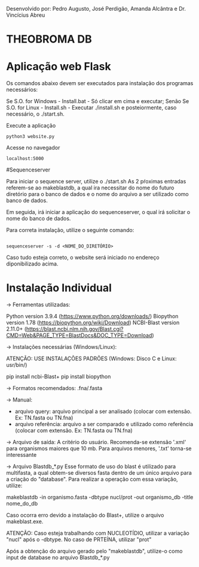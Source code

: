 Desenvolvido por: Pedro Augusto, José Perdigão, Amanda Alcântra e Dr. Vincícius Abreu

# THEOBROMA DB

# Aplicação web Flask 

Os comandos abaixo devem ser executados para instalação dos programas necessários:

Se S.O. for Windows - Install.bat - Só clicar em cima e executar; 
Senão Se S.O. for Linux - Install.sh - Executar ./install.sh e posteiormente, caso necessário, o ./start.sh.


Execute a aplicação
```
python3 website.py

```

Acesse no navegador
```
localhost:5000
```

#Sequenceserver

Para iniciar o sequence server, utilize o ./start.sh
As 2 pŕoximas entradas referem-se ao makeblastdb, a qual ira necessitar do nome do futuro diretório para o banco de dados e o nome do arquivo a ser utilizado como banco de dados.

Em seguida, irá iniciar a aplicação do sequenceserver, o qual irá solicitar o nome do banco de dados.

Para correta instalação, utilize o seguinte comando:
```

sequenceserver -s -d <NOME_DO_DIRETÓRIO>

```

Caso tudo esteja correto, o website será iniciado no endereço diponibilizado acima.


# Instalação Individual

-> Ferramentas utilizadas:

Python version 3.9.4 (https://www.python.org/downloads/) 
Biopython version 1.78 (https://biopython.org/wiki/Download)
NCBI-Blast version 2.11.0+ (https://blast.ncbi.nlm.nih.gov/Blast.cgi?CMD=Web&PAGE_TYPE=BlastDocs&DOC_TYPE=Download)

-> Instalações necessárias (Windows/Linux):

ATENÇÃO: USE INSTALAÇÕES PADRÕES (Windows: Disco C e Linux: usr/bin/)

pip install ncbi-Blast+
pip install biopython

-> Formatos recomendados: .fna/.fasta

-> Manual:
- arquivo query: arquivo principal a ser analisado (colocar com extensão. Ex: TN.fasta ou TN.fna)
- arquivo referência: arquivo a ser comparado e utilizado como referência (colocar com extensão. Ex: TN.fasta ou TN.fna)

-> Arquivo de saída: A critério do usuário. Recomenda-se extensão '.xml' para organismos maiores que 10 mb. Para arquivos menores, '.txt' torna-se interessante

-> Arquivo Blastdb_*.py
Esse formato de uso do blast é utilizado para multifasta, a qual obtem-se diversos fasta dentro de um único arquivo para a criação do "database". Para realizar a operação com essa variação, utilize: 

makeblastdb -in organismo.fasta -dbtype nucl/prot -out organismo_db -title nome_do_db

Caso ocorra erro devido a instalação do Blast+, utilize o arquivo makeblast.exe.

ATENÇÃO: Caso esteja trabalhando com NUCLEOTÍDIO, utilizar a variação "nucl" após o -dbtype. No caso de PRTEÍNA, utilizar "prot"

Após a obtenção do arquivo gerado pelo "makeblastdb", utilize-o como input de database no arquivo Blastdb_*.py 
